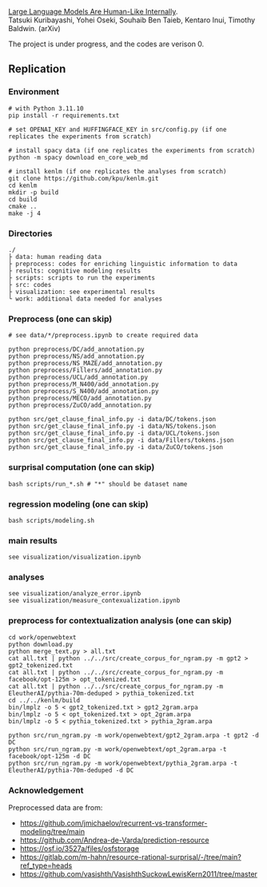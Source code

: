 [Large Language Models Are Human-Like Internally](https://arxiv.org/abs/2502.01615).   
Tatsuki Kuribayashi, Yohei Oseki, Souhaib Ben Taieb, Kentaro Inui, Timothy Baldwin. (arXiv)

The project is under progress, and the codes are verison 0.

## Replication

### Environment
```
# with Python 3.11.10
pip install -r requirements.txt

# set OPENAI_KEY and HUFFINGFACE_KEY in src/config.py (if one replicates the experiments from scratch)

# install spacy data (if one replicates the experiments from scratch)
python -m spacy download en_core_web_md

# install kenlm (if one replicates the analyses from scratch)
git clone https://github.com/kpu/kenlm.git
cd kenlm
mkdir -p build
cd build
cmake ..
make -j 4
```

### Directories  
```
./  
├ data: human reading data  
├ preprocess: codes for enriching linguistic information to data  
├ results: cognitive modeling results   
├ scripts: scripts to run the experiments  
├ src: codes  
├ visualization: see experimental results  
└ work: additional data needed for analyses 
``` 


### Preprocess (one can skip)
```
# see data/*/preprocess.ipynb to create required data

python preprocess/DC/add_annotation.py
python preprocess/NS/add_annotation.py
python preprocess/NS_MAZE/add_annotation.py
python preprocess/Fillers/add_annotation.py
python preprocess/UCL/add_annotation.py
python preprocess/M_N400/add_annotation.py
python preprocess/S_N400/add_annotation.py
python preprocess/MECO/add_annotation.py
python preprocess/ZuCO/add_annotation.py

python src/get_clause_final_info.py -i data/DC/tokens.json 
python src/get_clause_final_info.py -i data/NS/tokens.json 
python src/get_clause_final_info.py -i data/UCL/tokens.json 
python src/get_clause_final_info.py -i data/Fillers/tokens.json 
python src/get_clause_final_info.py -i data/ZuCO/tokens.json 
```

### surprisal computation (one can skip)
```
bash scripts/run_*.sh # "*" should be dataset name
```

### regression modeling (one can skip)
```
bash scripts/modeling.sh
```

### main results
```
see visualization/visualization.ipynb
```

### analyses
```
see visualization/analyze_error.ipynb
see visualization/measure_contexualization.ipynb
```

### preprocess for contextualization analysis (one can skip)
```
cd work/openwebtext
python download.py
python merge_text.py > all.txt
cat all.txt | python ../../src/create_corpus_for_ngram.py -m gpt2 > gpt2_tokenized.txt
cat all.txt | python ../../src/create_corpus_for_ngram.py -m facebook/opt-125m > opt_tokenized.txt
cat all.txt | python ../../src/create_corpus_for_ngram.py -m EleutherAI/pythia-70m-deduped > pythia_tokenized.txt
cd ../../kenlm/build
bin/lmplz -o 5 < gpt2_tokenized.txt > gpt2_2gram.arpa
bin/lmplz -o 5 < opt_tokenized.txt > opt_2gram.arpa
bin/lmplz -o 5 < pythia_tokenized.txt > pythia_2gram.arpa

python src/run_ngram.py -m work/openwebtext/gpt2_2gram.arpa -t gpt2 -d DC
python src/run_ngram.py -m work/openwebtext/opt_2gram.arpa -t facebook/opt-125m -d DC
python src/run_ngram.py -m work/openwebtext/pythia_2gram.arpa -t EleutherAI/pythia-70m-deduped -d DC
```

### Acknowledgement
Preprocessed data are from:
- https://github.com/jmichaelov/recurrent-vs-transformer-modeling/tree/main
- https://github.com/Andrea-de-Varda/prediction-resource
- https://osf.io/3527a/files/osfstorage
- https://gitlab.com/m-hahn/resource-rational-surprisal/-/tree/main?ref_type=heads
- https://github.com/vasishth/VasishthSuckowLewisKern2011/tree/master

